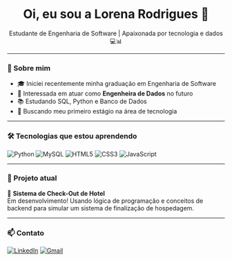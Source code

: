 <h1 align="center">Oi, eu sou a Lorena Rodrigues 👋</h1>

<p align="center">
Estudante de Engenharia de Software | Apaixonada por tecnologia e dados 💻📊
</p>

---

### 🌱 Sobre mim

- 🎓 Iniciei recentemente minha graduação em Engenharia de Software
- 🎯 Interessada em atuar como **Engenheira de Dados** no futuro
- 📚 Estudando SQL, Python e Banco de Dados
- 🚀 Buscando meu primeiro estágio na área de tecnologia

---

### 🛠️ Tecnologias que estou aprendendo

![Python](https://img.shields.io/badge/-Python-333333?style=flat&logo=python)
![MySQL](https://img.shields.io/badge/-MySQL-333333?style=flat&logo=mysql)
![HTML5](https://img.shields.io/badge/-HTML5-333333?style=flat&logo=html5)
![CSS3](https://img.shields.io/badge/-CSS3-333333?style=flat&logo=css3)
![JavaScript](https://img.shields.io/badge/-JavaScript-333333?style=flat&logo=javascript)

---

### 📌 Projeto atual

🧪 **Sistema de Check-Out de Hotel**  
Em desenvolvimento! Usando lógica de programação e conceitos de backend para simular um sistema de finalização de hospedagem.

---

### 📫 Contato

[![LinkedIn](https://img.shields.io/badge/-LinkedIn-0A66C2?style=flat&logo=linkedin&logoColor=white)](https://www.linkedin.com/in/seulinkedin)
[![Gmail](https://img.shields.io/badge/-Email-EA4335?style=flat&logo=gmail&logoColor=white)](mailto:seuemail@gmail.com)

